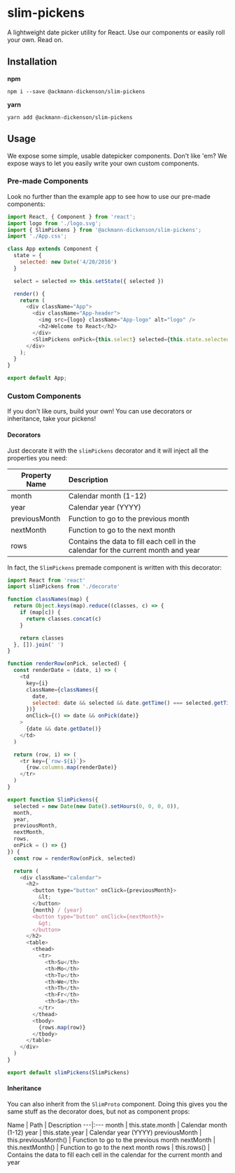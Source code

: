 # slim-pickens

A lightweight date picker utility for React. Use our components or easily roll your own. Read on.

## Installation

**npm**
```
npm i --save @ackmann-dickenson/slim-pickens
```

**yarn**
```
yarn add @ackmann-dickenson/slim-pickens
```

## Usage

We expose some simple, usable datepicker components. Don't like 'em? We expose ways to
let you easily write your own custom components.

### Pre-made Components

Look no further than the example app to see how to use our pre-made components:

```javascript
import React, { Component } from 'react';
import logo from './logo.svg';
import { SlimPickens } from '@ackmann-dickenson/slim-pickens';
import './App.css';

class App extends Component {
  state = {
    selected: new Date('4/20/2016')
  }

  select = selected => this.setState({ selected })

  render() {
    return (
      <div className="App">
        <div className="App-header">
          <img src={logo} className="App-logo" alt="logo" />
          <h2>Welcome to React</h2>
        </div>
        <SlimPickens onPick={this.select} selected={this.state.selected} />
      </div>
    );
  }
}

export default App;
```

### Custom Components

If you don't like ours, build your own! You can use decorators or inheritance, take your pickens!

#### Decorators

Just decorate it with the `slimPickens` decorator and
it will inject all the properties you need:


Property Name | Description
---|:---
month | Calendar month (1-12)
year | Calendar year (YYYY)
previousMonth | Function to go to the previous month
nextMonth | Function to go to the next month
rows | Contains the data to fill each cell in the calendar for the current month and year

In fact, the `SlimPickens` premade component is written with this decorator:

```javascript
import React from 'react'
import slimPickens from './decorate'

function classNames(map) {
  return Object.keys(map).reduce((classes, c) => {
    if (map[c]) {
      return classes.concat(c)
    }

    return classes
  }, []).join(' ')
}

function renderRow(onPick, selected) {
  const renderDate = (date, i) => (
    <td
      key={i}
      className={classNames({
        date,
        selected: date && selected && date.getTime() === selected.getTime()
      })}
      onClick={() => date && onPick(date)}
    >
      {date && date.getDate()}
    </td>
  )

  return (row, i) => (
    <tr key={`row-${i}`}>
      {row.columns.map(renderDate)}
    </tr>
  )
}

export function SlimPickens({
  selected = new Date(new Date().setHours(0, 0, 0, 0)),
  month,
  year,
  previousMonth,
  nextMonth,
  rows,
  onPick = () => {}
}) {
  const row = renderRow(onPick, selected)

  return (
    <div className="calendar">
      <h2>
        <button type="button" onClick={previousMonth}>
          &lt;
        </button>
        {month} / {year}
        <button type="button" onClick={nextMonth}>
          &gt;
        </button>
      </h2>
      <table>
        <thead>
          <tr>
            <th>Su</th>
            <th>Mo</th>
            <th>Tu</th>
            <th>We</th>
            <th>Th</th>
            <th>Fr</th>
            <th>Sa</th>
          </tr>
        </thead>
        <tbody>
          {rows.map(row)}
        </tbody>
      </table>
    </div>
  )
}

export default slimPickens(SlimPickens)
```

#### Inheritance

You can also inherit from the `SlimProto` component. Doing this gives you the same stuff as the
decorator does, but not as component props:

Name | Path | Description
---|:---
month | this.state.month | Calendar month (1-12)
year | this.state.year | Calendar year (YYYY)
previousMonth | this.previousMonth() | Function to go to the previous month
nextMonth | this.nextMonth() | Function to go to the next month
rows | this.rows() | Contains the data to fill each cell in the calendar for the current month and year

